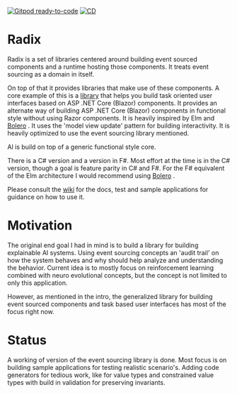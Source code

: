 [![Gitpod ready-to-code](https://img.shields.io/badge/Gitpod-ready--to--code-blue?logo=gitpod)](https://gitpod.io/#https://github.com/MCGPPeters/Radix)
[![CD](https://github.com/MCGPPeters/Radix/actions/workflows/CD.yml/badge.svg)](https://github.com/MCGPPeters/Radix/actions/workflows/CD.yml)

# Radix

Radix is a set of libraries centered around building event sourced components and a runtime hosting those components. It treats event sourcing as a domain in itself. 

On top of that it provides libraries that make use of these components. A core example of this is a [library](https://github.com/MCGPPeters/Radix/wiki/Task-based-ASP-,NET-Components) that helps you build task oriented user interfaces based on ASP .NET Core (Blazor) components. It provides an alternate way of building ASP .NET Core (Blazor) components in functional style without using Razor components. It is heavily inspired by Elm and [Bolero](https://github.com/fsbolero/bolero) . It uses the 'model view update' pattern for building interactivity. It is heavily optimized to use the event sourcing library mentioned.

Al is build on top of a generic functional style core.

There is a C# version and a version in F#. Most effort at the time is in the C# version, though a goal is feature parity in C# and F#. For the F# equivalent of the Elm architecture I would recommend using [Bolero](https://github.com/fsbolero/bolero) .

Please consult the [wiki](https://github.com/MCGPPeters/Radix/wiki) for the docs, test and sample applications for guidance on how to use it.

# Motivation

The original end goal I had in mind is to build a library for building explainable AI systems. Using event sourcing concepts an 'audit trail' on how the system behaves and why should help analyze and understanding the behavior. Current idea is to mostly focus on reinforcement learning combined with neuro evolutional concepts, but the concept is not limited to only this application.

However, as mentioned in the intro, the generalized library for building event sourced components and task based user interfaces has most of the focus right now. 

# Status

A working of version of the event sourcing library is done.  Most focus is on building sample applications for testing realistic scenario's. Adding code generators for tedious work, like for value types and constrained value types with build in validation for preserving invariants.

